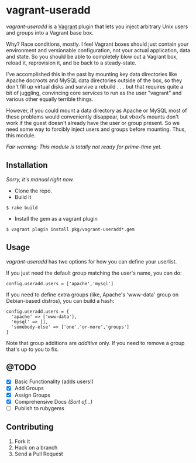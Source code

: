 # vagrant-useradd

_vagrant-useradd_ is a [Vagrant](http://vagrantup.com/) plugin that lets you inject arbitrary Unix users and groups into a Vagrant base box.

Why? Race conditions, mostly. I feel Vagrant boxes should just contain your environment and versionable configuration, not your actual application, data and state. So you should be able to completely blow out a Vagrant box, reload it, reprovision it, and be back to a steady-state.

I've accomplished this in the past by mounting key data directories like Apache docroots and MySQL data directories outside of the box, so they don't fill up virtual disks and survive a rebuild . . . but that requires quite a bit of juggling, convincing core services to run as the user "vagrant" and various other equally terrible things.

However, if you could mount a data directory as Apache or MySQL most of these problems would conveniently disappear, but vboxfs mounts don't work if the guest doesn't already have the user or group present. So we need some way to forcibly inject users and groups before mounting. Thus, this module.

_Fair warning: This module is totally not ready for prime-time yet._

## Installation

_Sorry, it's manual right now._

- Clone the repo.
- Build it
```
$ rake build
```
- Install the gem as a vagrant plugin
```
$ vagrant plugin install pkg/vagrant-useradd*.gem
```

## Usage

_vagrant-useradd_ has two options for how you can define your userlist.

If you just need the default group matching the user's name, you can do:

```
config.useradd.users = ['apache','mysql']
```

If you need to define extra groups (like, Apache's 'www-data' group on Debian-based distros), you can build a hash:

```
config.useradd.users = {
  'apache' => ['www-data'],
  'mysql' => [],
  'somebody-else' => ['one','or-more','groups']
}
```

Note that group additions are *additive* only. If you need to remove a group that's up to you to fix.

## @TODO
- [x] Basic Functionality (adds users!)
- [x] Add Groups
- [x] Assign Groups
- [x] Comprehensive Docs _(Sort of...)_
- [ ] Publish to rubygems

## Contributing

1. Fork it
2. Hack on a branch
3. Send a Pull Request
